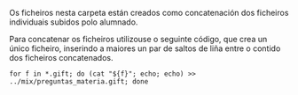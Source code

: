 Os ficheiros nesta carpeta están creados como concatenación dos ficheiros individuais subidos polo alumnado.

Para concatenar os ficheiros utilizouse o seguinte código, que crea un único ficheiro, inserindo a maiores un par de saltos de liña entre o contido dos ficheiros concatenados.

```for f in *.gift; do (cat "${f}"; echo; echo) >> ../mix/preguntas_materia.gift; done```

